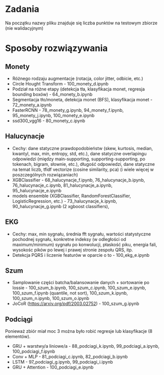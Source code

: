 # Zadania
Na początku nazwy pliku znajduje się liczba punktów na testowym zbiorze (nie walidacyjnym)

# Sposoby rozwiązywania

## Monety
- Różnego rodzaju augmentacje (rotacja, color jitter, odbicie, etc.)
- Circle Hought Transform - 100_monety_d.ipynb
- Podział na różne etapy (detekcja tła, klasyfikacja monet, regresja bounding boxów) - 64_monety_b.ipynb
- Segmentacja tło/moneta, detekcja monet (BFS), klasyfikacja monet - 72_monety_a.ipynb
- FasterRCNN - 78_monety_g.ipynb, 94_monety_f.ipynb, 95_monety_j.ipynb, 100_monety_e.ipynb
- ssd300_vgg16 - 80_monety_c.ipynb

## Halucynacje
- Cechy: dane statyczne prawdopodobieństw (skew, kurtosis, median, kwantyl, max, min, entropy, std, etc.), dane statyczne overlapingu odpowiedzi (między main-supporting, supporting-supporting, po tokenach, bigram, słownie, etc.), długość odpowiedzi, dane statyczne na temat liczb, tfidf vectorize (cosine similarity, pca) (i wiele więcej w poszczególnych rozwiązaniach)
- XGBClassifier - 68_halucynacje_f.ipynb, 76_halucynacje_b.ipynb, 76_halucynacje_c.ipynb, 81_halucynacje_a.ipynb, 95_halucynacje_e.ipynb
- models ensemble (XGBClassifier, RandomForestClassifier, LogisticRegression, etc.) - 73_halucynacje_k.ipynb, 90_halucynacje_g.ipynb (2 xgboost classifiers), 

## EKG
- Cechy: max, min sygnału, średnia fft sygnału, wartości statystyczne pochodnej sygnału, konkretne indeksy (w odległości od maximum/minimum) sygnału po konwolucji, płaskość piku, energia fali, wysokośc pików po lewej i prawej stronie zespołu QRS, itp. 
- Detekcja PQRS i liczenie featurów w oparcie o to - 100_ekg_e.ipynb

## Szum
- Samplowanie części batcha/balansowanie danych + sortowanie po lossie - 100_szum_b.ipynb, 100_szum_c.ipynb, 100_szum_e.ipynb, 100_szum_f.ipynb (quantile, not sort), 100_szum_k.ipynb, 100_szum_n.ipynb, 100_szum_o.ipynb
- JoCoR (https://arxiv.org/pdf/2003.02752) - 100_szum_g.ipynb

## Podciągi
Ponieważ zbiór miał moc 3 można było robić regresje lub klasyfikacje (8 elementów).
- GRU + warstwy/a liniowe/a - 88_podciagi_k.ipynb, 99_podciagi_a.ipynb, 100_podciagi_f.ipynb
- Conv + MLP - 81_podciagi_c.ipynb, 82_podciagi_b.ipynb
- LSTM - 97_podciagi_g.ipynb, 99_podciagi_i.ipynb
- GRU + Attention - 100_podciagi_e.ipynb
